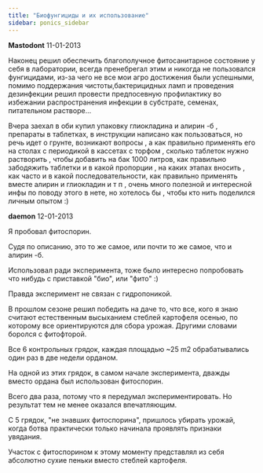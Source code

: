 ```yaml
---
title: "Биофунгициды и их использование"
sidebar: ponics_sidebar
---
```


**Mastodont** 11-01-2013

Наконец решил обеспечить благополучное фитосанитарное состояние у себя в лаборатории, всегда пренебрегал этим и никогда не пользовался фунгицидами, из-за чего не все мои агро достижения были успешными, помимо поддержания чистоты,бактерицидных ламп и проведения дезинфекции решил провести предпосевную профилактику во избежании распространения инфекции в субстрате, семенах, питательном растворе...

Вчера заехал в оби купил упаковку глиокладина и алирин -б , препараты в таблетках, в инструкции написано как пользоваться, но речь идет о грунте, возникают вопросы , а как правильно применять его на столах с периодикой в кассетах с торфом , сколько таблеток нужно растворить , чтобы добавить на бак 1000 литров, как правильно забодяжить таблетки и в какой пропорции , на каких этапах вносить , как часто и в какой последовательности, как правильно применять вместе алирин и глиокладин и т п , очень много полезной и интересной инфы по поводу этого в нете, но хотелось бы , чтобы кто нить поделился личным опытом :)


**daemon** 12-01-2013

Я пробовал фитоспорин.

Судя по описанию, это то же самое, или почти то же самое, что и алирин -б.

Использовал ради эксперимента, тоже было интересно попробовать что нибудь с приставкой "био", или "фито" :)

Правда эксперимент не связан с гидропоникой.

В прошлом сезоне решил победить на даче то, что все, кого я знаю считают естественным высыханием стеблей картофеля осенью, по которому все ориентируются для сбора урожая. Другими словами боролся с фитофторой.

Все 6 контрольных грядок, каждая площадью ~25 m2 обрабатывались один раз в две недели орданом.

На одной из этих грядок, в самом начале эксперимента, дважды вместо ордана был использован фитоспорин.

Всего два раза, потому что я передумал экспериментировать. Но результат тем не менее оказался впечатляющим.

С 5 грядок, "не знавших фитоспорина", пришлось убирать урожай, когда ботва практически только начинала проявлять признаки увядания.

Участок с фитоспорином к этому моменту представлял из себя абсолютно сухие пеньки вместо стеблей картофеля.


